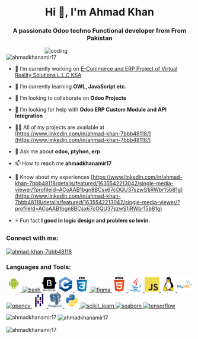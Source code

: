 <h1 align="center">Hi 👋, I'm Ahmad Khan</h1>
<h3 align="center">A passionate Odoo techno Functional developer from From Pakistan</h3>

<img align='right' alt='coding' width='400' src='https://media2.giphy.com/media/qgQUggAC3Pfv687qPC/giphy.gif' />

<p align="left"> <img src="https://komarev.com/ghpvc/?username=ahmadkhanamir17&label=Profile%20views&color=0e75b6&style=flat" alt="ahmadkhanamir17" /> </p>

- 🔭 I’m currently working on [E-Commerce and ERP Project of Virtual Reality Solutions L.L.C KSA](https://www.infiniarc.com/en)

- 🌱 I’m currently learning **OWL, JavaScript etc.**

- 👯 I’m looking to collaborate on **Odoo Projects**

- 🤝 I’m looking for help with **Odoo ERP Custom Module and API Integration**

- 👨‍💻 All of my projects are available at [https://www.linkedin.com/in/ahmad-khan-7bbb48118/](https://www.linkedin.com/in/ahmad-khan-7bbb48118/)

- 💬 Ask me about **odoo, ptyhon, erp**

- 📫 How to reach me **ahmadkhanamir17**

- 📄 Know about my experiences [https://www.linkedin.com/in/ahmad-khan-7bbb48118/details/featured/1635542213042/single-media-viewer/?profileId=ACoAAB1bgn8BCsx67cOQU37szwS1jRWbr15b81g](https://www.linkedin.com/in/ahmad-khan-7bbb48118/details/featured/1635542213042/single-media-viewer/?profileId=ACoAAB1bgn8BCsx67cOQU37szwS1jRWbr15b81g)

- ⚡ Fun fact **I good in logic design and problem so lovin.**

<h3 align="left">Connect with me:</h3>
<p align="left">
<a href="https://linkedin.com/in/ahmad-khan-7bbb48118" target="blank"><img align="center" src="https://raw.githubusercontent.com/rahuldkjain/github-profile-readme-generator/master/src/images/icons/Social/linked-in-alt.svg" alt="ahmad-khan-7bbb48118" height="30" width="40" /></a>
</p>

<h3 align="left">Languages and Tools:</h3>
<p align="left"> <a href="https://developer.android.com" target="_blank" rel="noreferrer"> <img src="https://raw.githubusercontent.com/devicons/devicon/master/icons/android/android-original-wordmark.svg" alt="android" width="40" height="40"/> </a> <a href="https://www.gnu.org/software/bash/" target="_blank" rel="noreferrer"> <img src="https://www.vectorlogo.zone/logos/gnu_bash/gnu_bash-icon.svg" alt="bash" width="40" height="40"/> </a> <a href="https://getbootstrap.com" target="_blank" rel="noreferrer"> <img src="https://raw.githubusercontent.com/devicons/devicon/master/icons/bootstrap/bootstrap-plain-wordmark.svg" alt="bootstrap" width="40" height="40"/> </a> <a href="https://www.w3schools.com/cpp/" target="_blank" rel="noreferrer"> <img src="https://raw.githubusercontent.com/devicons/devicon/master/icons/cplusplus/cplusplus-original.svg" alt="cplusplus" width="40" height="40"/> </a> <a href="https://www.w3schools.com/css/" target="_blank" rel="noreferrer"> <img src="https://raw.githubusercontent.com/devicons/devicon/master/icons/css3/css3-original-wordmark.svg" alt="css3" width="40" height="40"/> </a> <a href="https://www.figma.com/" target="_blank" rel="noreferrer"> <img src="https://www.vectorlogo.zone/logos/figma/figma-icon.svg" alt="figma" width="40" height="40"/> </a> <a href="https://www.w3.org/html/" target="_blank" rel="noreferrer"> <img src="https://raw.githubusercontent.com/devicons/devicon/master/icons/html5/html5-original-wordmark.svg" alt="html5" width="40" height="40"/> </a> <a href="https://www.java.com" target="_blank" rel="noreferrer"> <img src="https://raw.githubusercontent.com/devicons/devicon/master/icons/java/java-original.svg" alt="java" width="40" height="40"/> </a> <a href="https://developer.mozilla.org/en-US/docs/Web/JavaScript" target="_blank" rel="noreferrer"> <img src="https://raw.githubusercontent.com/devicons/devicon/master/icons/javascript/javascript-original.svg" alt="javascript" width="40" height="40"/> </a> <a href="https://www.linux.org/" target="_blank" rel="noreferrer"> <img src="https://raw.githubusercontent.com/devicons/devicon/master/icons/linux/linux-original.svg" alt="linux" width="40" height="40"/> </a> <a href="https://www.mysql.com/" target="_blank" rel="noreferrer"> <img src="https://raw.githubusercontent.com/devicons/devicon/master/icons/mysql/mysql-original-wordmark.svg" alt="mysql" width="40" height="40"/> </a> <a href="https://opencv.org/" target="_blank" rel="noreferrer"> <img src="https://www.vectorlogo.zone/logos/opencv/opencv-icon.svg" alt="opencv" width="40" height="40"/> </a> <a href="https://pandas.pydata.org/" target="_blank" rel="noreferrer"> <img src="https://raw.githubusercontent.com/devicons/devicon/2ae2a900d2f041da66e950e4d48052658d850630/icons/pandas/pandas-original.svg" alt="pandas" width="40" height="40"/> </a> <a href="https://www.postgresql.org" target="_blank" rel="noreferrer"> <img src="https://raw.githubusercontent.com/devicons/devicon/master/icons/postgresql/postgresql-original-wordmark.svg" alt="postgresql" width="40" height="40"/> </a> <a href="https://www.python.org" target="_blank" rel="noreferrer"> <img src="https://raw.githubusercontent.com/devicons/devicon/master/icons/python/python-original.svg" alt="python" width="40" height="40"/> </a> <a href="https://scikit-learn.org/" target="_blank" rel="noreferrer"> <img src="https://upload.wikimedia.org/wikipedia/commons/0/05/Scikit_learn_logo_small.svg" alt="scikit_learn" width="40" height="40"/> </a> <a href="https://seaborn.pydata.org/" target="_blank" rel="noreferrer"> <img src="https://seaborn.pydata.org/_images/logo-mark-lightbg.svg" alt="seaborn" width="40" height="40"/> </a> <a href="https://www.tensorflow.org" target="_blank" rel="noreferrer"> <img src="https://www.vectorlogo.zone/logos/tensorflow/tensorflow-icon.svg" alt="tensorflow" width="40" height="40"/> </a> </p>

<p><img align="left" src="https://github-readme-stats.vercel.app/api/top-langs?username=ahmadkhanamir17&show_icons=true&locale=en&layout=compact" alt="ahmadkhanamir17" /></p>

<p>&nbsp;<img align="center" src="https://github-readme-stats.vercel.app/api?username=ahmadkhanamir17&show_icons=true&locale=en" alt="ahmadkhanamir17" /></p>

<p><img align="center" src="https://github-readme-streak-stats.herokuapp.com/?user=ahmadkhanamir17&" alt="ahmadkhanamir17" /></p>
